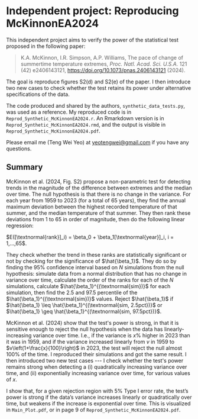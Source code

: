 # Independent project: Reproducing McKinnonEA2024

This independent project aims to verify the power of the statistical test proposed in the following paper:
>K.A. McKinnon, I.R. Simpson, A.P. Williams, The pace of change of summertime temperature extremes, *Proc. Natl. Acad. Sci. U.S.A.* 121 (42) e2406143121, https://doi.org/10.1073/pnas.2406143121 (2024).

The goal is reproduce figures S2(d) and S2(e) of the paper. 
I then introduce two new cases to check whether the test retains its power under alternative specifications of the data.

The code produced and shared by the authors, `synthetic_data_tests.py`, 
was used as a reference. My reproduced code is in `Reprod_Synthetic_McKinnonEA2024.r`. An Rmarkdown version is in `Reprod_Synthetic_McKinnonEA2024.rmd`, and the output is visible in `Reprod_Synthetic_McKinnonEA2024.pdf`.

Please email me (Teng Wei Yeo) at yeotengwei@gmail.com if you have any questions.

## Summary
McKinnon et al. (2024, Fig. S2) propose a non-parametric test for detecting trends in the magnitude of the difference between extremes and the median over time. 
The null hypothesis is that there is no change in the variance. 
For each year from 1959 to 2023 (for a total of 65 years), they find the annual maximum deviation between the highest recorded temperature of that summer, and the median temperature of that summer.
They then rank these deviations from 1 to 65 in order of magnitude, then do the following linear regression: 

$E([\textnormal{rank}]_i) = \beta_0 + \beta_1[\textnormal{year}]_i, i = 1,...,65$.

They check whether the trend in these ranks are statistically significant or not by checking for the significance of $\hat{\beta_1}$. 
They do so by finding the 95% confidence interval based on $N$ simulations from the null hypothesis: simulate data from a normal distribution that has no change in variance over time, calculate the order of the ranks for each of the $N$ simulations, calculate $\hat{\beta_1}^{(\textnormal{sim})}$ for each simulation, then find the 2.5 and 97.5 percentile of the $\hat{\beta_1}^{(\textnormal{sim})}$ values. 
Reject $\hat{\beta_1}$ if $\hat{\beta_1} \leq \hat{\beta_1}^{(\textnormal{sim, 2.5pct})}$ or $\hat{\beta_1} \geq \hat{\beta_1}^{(\textnormal{sim, 97.5pct})}$.

McKinnon et al. (2024) show that the test's power is strong, in that it is sensitive enough to reject the null hypothesis when the data has linearly-increasing variance over time. 
I.e., if the variance is $x$% higher in 2023 than it was in 1959, and if the variance increased linearly from $v$ in 1959 to $v\left(1+\frac{x}{100}\right)$ in 2023, the test will reject the null almost 100% of the time.
I reproduced their simulations and got the same result.
I then introduced two new test cases --- I check whether the test's power remains strong when detecting a (i) quadratically increasing variance over time, and (ii) exponentially increasing variance over time, for various values of $x$.

I show that, for a given rejection region with 5% Type I error rate, the test’s power is strong if the data’s variance increases linearly or quadratically over time, but weakens if the increase is exponential over time. 
This is visualized in `Main_Plot.pdf`, or in page 9 of `Reprod_Synthetic_McKinnonEA2024.pdf`.
